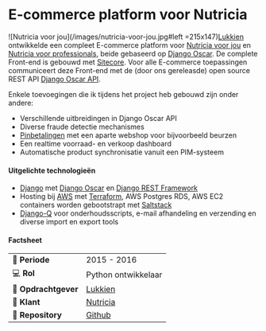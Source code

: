 # E-commerce platform voor Nutricia

![Nutricia voor jou](/images/nutricia-voor-jou.jpg#left =215x147)[Lukkien](http://www.lukkien.nl) ontwikkelde een compleet E-commerce platform voor [Nutricia voor jou](https://www.nutriciavoorjou.nl) en [Nutricia voor professionals](https://www.nutriciavoorprofessionals.nl/), beide gebaseerd op [Django Oscar](https://github.com/django-oscar/django-oscar). De complete Front-end is gebouwd met [Sitecore](https://www.sitecore.com). Voor alle E-commerce toepassingen communiceert deze Front-end met de (door ons gereleasde) open source REST API [Django Oscar API](https://django-oscar-api.readthedocs.io/en/latest/).

Enkele toevoegingen die ik tijdens het project heb gebouwd zijn onder andere:
- Verschillende uitbreidingen in Django Oscar API
- Diverse fraude detectie mechanismes
- [Pinbetalingen](https://payplaza.com/nutricia-implements-point2pay/) met een aparte webshop voor bijvoorbeeld beurzen
- Een realtime voorraad- en verkoop dashboard
- Automatische product synchronisatie vanuit een PIM-systeem


#### Uitgelichte technologieën
- [Django](https://www.djangoproject.com/) met [Django Oscar](https://github.com/django-oscar/django-oscar) en [Django REST Framework](https://www.django-rest-framework.org/)
- Hosting bij [AWS](https://aws.amazon.com/) met [Terraform](https://www.terraform.io/), AWS Postgres RDS, AWS EC2 containers worden gebootstrapt met [Saltstack](https://www.saltstack.com/)
- [Django-Q](https://django-q.readthedocs.io/en/latest/) voor onderhoudsscripts, e-mail afhandeling en verzending en diverse import en export tools


#### Factsheet
|                            |                                                             |
| -------------------------- | ----------------------------------------------------------- |
| :calendar: **Periode**     | 2015 - 2016                                                 |
| :computer: **Rol**         | Python ontwikkelaar                                         |
| :office: **Opdrachtgever** | [Lukkien](https://www.lukkien.com/)                         |
| :man: **Klant**            | [Nutricia](https://www.nutriciavoorjou.nl)                  |
| :link: **Repository**      | [Github](https://github.com/django-oscar/django-oscar-api/) |
